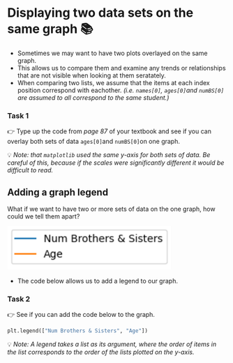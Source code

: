 # Displaying two data sets on the same graph 📚

- Sometimes we may want to have two plots overlayed on the same graph.
- This allows us to compare them and examine any trends or relationships that are not visible when looking at them seratately.
- When comparing two lists, we assume that the items at each index position correspond  with eachother. _(i.e. `names[0]`, `ages[0]`and `numBS[0]` are assumed to all correspond to the same student.)_

### Task 1
👉 Type up the code from _page 87_ of your textbook and see if you can overlay both sets of data `ages[0]`and `numBS[0]`on one graph.

💡 _Note: that `matplotlib` used the same y-axis for both sets of data. Be careful of this, because if the scales were significantly different it would be difficult to read._

## Adding a graph legend 

What if we want to have two or more sets of data on the one graph, how could we tell them apart?

![image](image_5.png)
 
- The code below allows us to add a legend to our graph. 

### Task 2
👉 See if you can add the code below to the graph.

````py
plt.legend(["Num Brothers & Sisters", "Age"])
````

💡 _Note: A legend takes a list as its argument, where the order of items in the list corresponds to the order of the lists plotted on the y-axis._